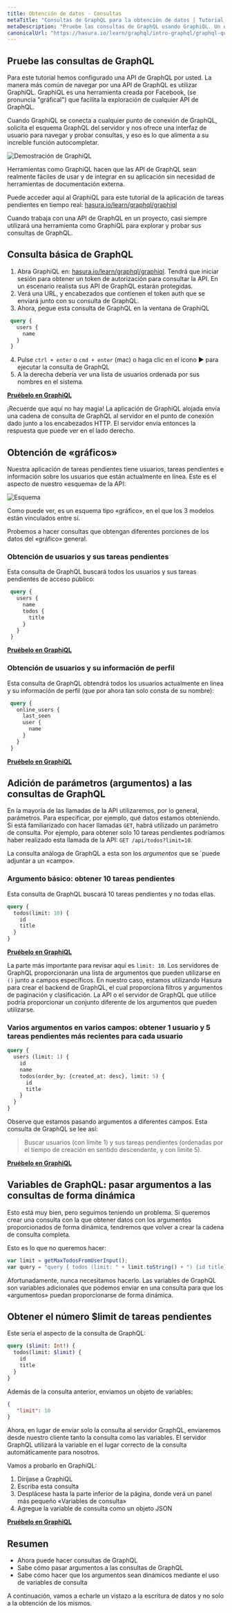 ```yaml
---
title: Obtención de datos - Consultas
metaTitle: "Consultas de GraphQL para la obtención de datos | Tutorial de Hooks Apollo con React en GraphQL"
metaDescription: "Pruebe las consultas de GraphQL usando GraphiQL. Un ejemplo de consulta de GraphQL con parámetros, argumentos y variables para buscar datos dinámicamente"
canonicalUrl: "https://hasura.io/learn/graphql/intro-graphql/graphql-queries/"
---
```


## Pruebe las consultas de GraphQL

Para este tutorial hemos configurado una API de GraphQL por usted. La manera más común
 de navegar por una API de GraphQL es utilizar GraphiQL. GraphiQL es una herramienta
 creada por Facebook, (se pronuncia "gráfical") que facilita la exploración
 de cualquier API de GraphQL.

Cuando GraphiQL se conecta a cualquier punto de conexión de GraphQL,
 solicita el esquema GraphQL del servidor y nos ofrece una interfaz de usuario para navegar
 y probar consultas, y eso es lo que alimenta a su increíble función autocompletar.

![Demostración de GraphiQL](https://graphql-engine-cdn.hasura.io/learn-hasura/assets/graphql-react/graphiql.gif)

Herramientas como GraphiQL hacen que las API de GraphQL sean realmente fáciles
 de usar y de integrar en su aplicación sin necesidad de
 herramientas de documentación externa.

Puede acceder aquí al GraphiQL para este tutorial de la aplicación de tareas pendientes en tiempo real:
 [hasura.io/learn/graphql/graphiql](https://hasura.io/learn/graphql/graphiql)

Cuando trabaja con una API de GraphQL en un proyecto, casi siempre
 utilizará una herramienta como GraphiQL para explorar y probar sus consultas de GraphQL.

## Consulta básica de GraphQL

1. Abra GraphiQL en: [hasura.io/learn/graphql/graphiql](https://hasura.io/learn/graphql/graphiql). Tendrá que iniciar sesión para obtener un token de autorización para consultar la API. En un escenario realista
    sus API de GraphQL estarán protegidas.
2. Verá una URL, y encabezados que contienen el token
    auth que se enviará junto con su consulta de GraphQL.
3. Ahora, pegue esta consulta de GraphQL en la ventana de GraphiQL

```graphql
 query {
   users {
     name
   }
 }
```

4. Pulse `ctrl + enter` o `cmd + enter` (mac) o haga clic en el icono ▶️ para ejecutar la consulta de GraphQL
5. A la derecha debería ver una lista de usuarios ordenada por sus nombres en el sistema.

<b><a href="https://hasura.io/learn/graphql/graphiql" target="_blank">Pruébelo en GraphiQL</a></b>

¡Recuerde que aquí no hay magia! La aplicación de GraphiQL alojada envía una cadena de consulta de GraphQL
 al servidor en el punto de conexión dado junto a los encabezados HTTP. El servidor envía entonces la respuesta
 que puede ver en el lado derecho.

## Obtención de «gráficos»

Nuestra aplicación de tareas pendientes tiene usuarios, tareas pendientes e información sobre los usuarios que están actualmente en línea. Este es el aspecto de nuestro «esquema» de la API:

![Esquema](https://graphql-engine-cdn.hasura.io/learn-hasura/assets/graphql-react/schema.png)

Como puede ver, es un esquema tipo «gráfico», en el que los 3 modelos están vinculados entre sí.

Probemos a hacer consultas que obtengan diferentes porciones de los datos del «gráfico» general.

### Obtención de usuarios y sus tareas pendientes

Esta consulta de GraphQL buscará todos los usuarios y sus tareas pendientes de acceso público:

```graphql
 query {
   users {
     name
     todos {
       title
     }
   }
 }
```

<b><a href="https://hasura.io/learn/graphql/graphiql" target="_blank">Pruébelo en GraphiQL</a></b>


### Obtención de usuarios y su información de perfil

Esta consulta de GraphQL obtendrá todos los usuarios actualmente en línea
 y su información de perfil (que por ahora tan solo consta de su nombre):

```graphql
 query {
   online_users {
     last_seen
     user {
       name
     }
   }
 }
```

<b><a href="https://hasura.io/learn/graphql/graphiql" target="_blank">Pruébelo en GraphiQL</a></b>


## Adición de parámetros (argumentos) a las consultas de GraphQL

En la mayoría de las llamadas de la API utilizaremos, por lo general, parámetros. Para especificar, por ejemplo, qué datos estamos obteniendo.
 Si está familiarizado con hacer llamadas `GET`, habrá utilizado un parámetro de consulta. Por ejemplo,
 para obtener solo 10 tareas pendientes podríamos haber realizado esta llamada de la API: `GET /api/todos?limit=10`.

La consulta análoga de GraphQL a esta son los *argumentos* que se `puede adjuntar a un «campo».

### Argumento básico: obtener 10 tareas pendientes

Esta consulta de GraphQL buscará 10 tareas pendientes y no todas ellas.

```graphql
query {
  todos(limit: 10) {
    id
    title
  }
}
```

<b><a href="https://hasura.io/learn/graphql/graphiql" target="_blank">Pruébelo en GraphiQL</a></b>

La parte más importante para revisar aquí es `limit: 10`. Los servidores de GraphQL proporcionarán una lista de
 argumentos que pueden utilizarse en `()` junto a campos específicos. En nuestro caso, estamos utilizando
 Hasura para crear el backend de GraphQL, el cual proporciona filtros y argumentos de paginación y clasificación.
 La API o el servidor de GraphQL que utilice podría proporcionar un conjunto diferente de los argumentos que pueden utilizarse.

### Varios argumentos en varios campos: obtener 1 usuario y 5 tareas pendientes más recientes para cada usuario

```graphql
query {
  users (limit: 1) {
    id
    name
    todos(order_by: {created_at: desc}, limit: 5) {
      id
      title
    }
  }
}
```

Observe que estamos pasando argumentos a diferentes campos. Esta consulta de GraphQL se lee así:
> Buscar usuarios (con límite 1) y sus tareas pendientes (ordenadas por el tiempo de creación en sentido descendente, y con límite 5).

<b><a href="https://hasura.io/learn/graphql/graphiql" target="_blank">Pruébelo en GraphiQL</a></b>

<a name="query-variables"></a>

## Variables de GraphQL: pasar argumentos a las consultas de forma dinámica

Esto está muy bien, pero seguimos teniendo un problema. Si queremos crear una consulta
 con la que obtener datos con los argumentos proporcionados de forma dinámica, tendremos que
 volver a crear la cadena de consulta completa.

Esto es lo que no queremos hacer:

```javascript
var limit = getMaxTodosFromUserInput();
var query = "query { todos (limit: " + limit.toString() + ") {id title} }";
```

Afortunadamente, nunca necesitamos hacerlo. Las variables de GraphQL son variables adicionales
 que podemos enviar en una consulta para que los «argumentos» puedan proporcionarse de forma dinámica.

## Obtener el número $limit de tareas pendientes

Este sería el aspecto de la consulta de GraphQL:
```graphql
query ($limit: Int!) {
  todos(limit: $limit) {
    id
    title
  }
}
```

Además de la consulta anterior, enviamos un objeto de variables:
```json
{
   "limit": 10
}
```

Ahora, en lugar de enviar solo la consulta al servidor GraphQL, enviaremos
 desde nuestro cliente tanto la consulta como las variables. El servidor GraphQL utilizará la
 variable en el lugar correcto de la consulta automáticamente para nosotros.

Vamos a probarlo en GraphiQL:
1. Diríjase a GraphiQL
2. Escriba esta consulta
3. Desplácese hasta la parte inferior de la página, donde verá un panel más pequeño «Variables de consulta»
4. Agregue la variable de consulta como un objeto JSON

<b><a href="https://hasura.io/learn/graphql/graphiql" target="_blank">Pruébelo en GraphiQL</a></b>

## Resumen

- Ahora puede hacer consultas de GraphQL
- Sabe cómo pasar argumentos a las consultas de GraphQL
- Sabe cómo hacer que los argumentos sean dinámicos mediante el uso de variables de consulta

A continuación, vamos a echarle un vistazo a la escritura de datos y no solo a la obtención de los mismos.
